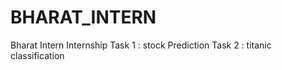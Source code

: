 # BHARAT_INTERN
Bharat Intern Internship
Task 1 : stock Prediction 
Task 2 : titanic classification 
